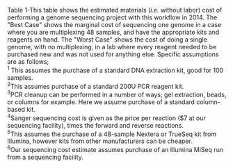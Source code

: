 Table 1-This table shows the estimated materials (_i.e._ without labor) cost of performing a genome sequencing project with this workflow in 2014. The "Best Case" shows the marginal cost of sequencing one genome in a case where you are multiplexing 48 samples, and have the appropriate kits and reagents on hand. The "Worst Case" shows the cost of doing a single genome, with no multiplexing, in a lab where every reagent needed to be purchased new and was not used for anything else. Specific assumptions are as follows;  
<sup>1</sup>
This assumes the purchase of a standard DNA extraction kit, good for 100 samples.   
<sup>2</sup>This assumes purchase of a standard 200U PCR reagent kit.  
<sup>3</sup>PCR cleanup can be performed in a number of ways; gel extraction, beads, or columns for example. Here we assume purchase of a standard column-based kit.  
<sup>4</sup>Sanger sequencing cost is given as the price per reaction ($7 at our sequencing facility), times the forward and reverse reactions.  
<sup>5</sup>This assumes the purchase of a 48-sample Nextera or TrueSeq kit from Illumina, however kits from other manufacturers can be cheaper.  
<sup>6</sup>Our sequencing cost estimate assumes purchase of an Illumina MiSeq run from a sequencing facility.